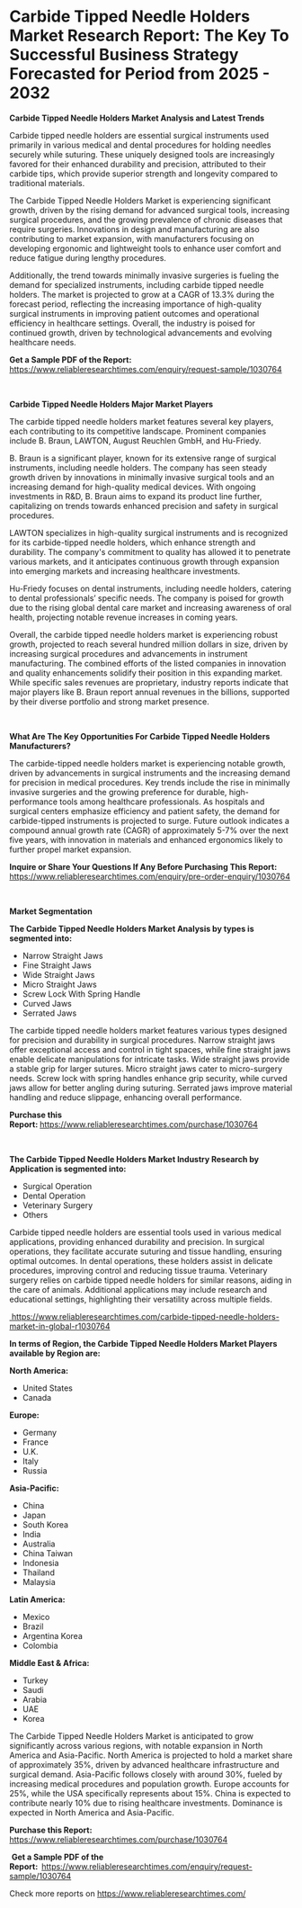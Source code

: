 <p><h1>Carbide Tipped Needle Holders Market Research Report: The Key To Successful Business Strategy Forecasted for Period from 2025 - 2032</h1></p><p><strong>Carbide Tipped Needle Holders Market Analysis and Latest Trends</strong></p>
<p><p>Carbide tipped needle holders are essential surgical instruments used primarily in various medical and dental procedures for holding needles securely while suturing. These uniquely designed tools are increasingly favored for their enhanced durability and precision, attributed to their carbide tips, which provide superior strength and longevity compared to traditional materials. </p><p>The Carbide Tipped Needle Holders Market is experiencing significant growth, driven by the rising demand for advanced surgical tools, increasing surgical procedures, and the growing prevalence of chronic diseases that require surgeries. Innovations in design and manufacturing are also contributing to market expansion, with manufacturers focusing on developing ergonomic and lightweight tools to enhance user comfort and reduce fatigue during lengthy procedures. </p><p>Additionally, the trend towards minimally invasive surgeries is fueling the demand for specialized instruments, including carbide tipped needle holders. The market is projected to grow at a CAGR of 13.3% during the forecast period, reflecting the increasing importance of high-quality surgical instruments in improving patient outcomes and operational efficiency in healthcare settings. Overall, the industry is poised for continued growth, driven by technological advancements and evolving healthcare needs.</p></p>
<p><strong>Get a Sample PDF of the Report:&nbsp;</strong> <a href="https://www.reliableresearchtimes.com/enquiry/request-sample/1030764?utm_campaign=2638&utm_medium=2&utm_source=Github&utm_content=ia&utm_term=21032025&utm_id=carbide-tipped-needle-holders">https://www.reliableresearchtimes.com/enquiry/request-sample/1030764</a></p>
<p>&nbsp;</p>
<p><strong>Carbide Tipped Needle Holders Major Market Players</strong></p>
<p><p>The carbide tipped needle holders market features several key players, each contributing to its competitive landscape. Prominent companies include B. Braun, LAWTON, August Reuchlen GmbH, and Hu-Friedy. </p><p>B. Braun is a significant player, known for its extensive range of surgical instruments, including needle holders. The company has seen steady growth driven by innovations in minimally invasive surgical tools and an increasing demand for high-quality medical devices. With ongoing investments in R&D, B. Braun aims to expand its product line further, capitalizing on trends towards enhanced precision and safety in surgical procedures.</p><p>LAWTON specializes in high-quality surgical instruments and is recognized for its carbide-tipped needle holders, which enhance strength and durability. The company's commitment to quality has allowed it to penetrate various markets, and it anticipates continuous growth through expansion into emerging markets and increasing healthcare investments.</p><p>Hu-Friedy focuses on dental instruments, including needle holders, catering to dental professionals’ specific needs. The company is poised for growth due to the rising global dental care market and increasing awareness of oral health, projecting notable revenue increases in coming years.</p><p>Overall, the carbide tipped needle holders market is experiencing robust growth, projected to reach several hundred million dollars in size, driven by increasing surgical procedures and advancements in instrument manufacturing. The combined efforts of the listed companies in innovation and quality enhancements solidify their position in this expanding market. While specific sales revenues are proprietary, industry reports indicate that major players like B. Braun report annual revenues in the billions, supported by their diverse portfolio and strong market presence.</p></p>
<p>&nbsp;</p>
<p><strong>What Are The Key Opportunities For Carbide Tipped Needle Holders Manufacturers?</strong></p>
<p><p>The carbide-tipped needle holders market is experiencing notable growth, driven by advancements in surgical instruments and the increasing demand for precision in medical procedures. Key trends include the rise in minimally invasive surgeries and the growing preference for durable, high-performance tools among healthcare professionals. As hospitals and surgical centers emphasize efficiency and patient safety, the demand for carbide-tipped instruments is projected to surge. Future outlook indicates a compound annual growth rate (CAGR) of approximately 5-7% over the next five years, with innovation in materials and enhanced ergonomics likely to further propel market expansion.</p></p>
<p><strong>Inquire or Share Your Questions If Any Before Purchasing This Report:</strong> <a href="https://www.reliableresearchtimes.com/enquiry/pre-order-enquiry/1030764?utm_campaign=2638&utm_medium=2&utm_source=Github&utm_content=ia&utm_term=21032025&utm_id=carbide-tipped-needle-holders">https://www.reliableresearchtimes.com/enquiry/pre-order-enquiry/1030764</a></p>
<p>&nbsp;</p>
<p><strong>Market Segmentation</strong></p>
<p><strong>The Carbide Tipped Needle Holders Market Analysis by types is segmented into:</strong></p>
<p><ul><li>Narrow Straight Jaws</li><li>Fine Straight Jaws</li><li>Wide Straight Jaws</li><li>Micro Straight Jaws</li><li>Screw Lock With Spring Handle</li><li>Curved Jaws</li><li>Serrated Jaws</li></ul></p>
<p><p>The carbide tipped needle holders market features various types designed for precision and durability in surgical procedures. Narrow straight jaws offer exceptional access and control in tight spaces, while fine straight jaws enable delicate manipulations for intricate tasks. Wide straight jaws provide a stable grip for larger sutures. Micro straight jaws cater to micro-surgery needs. Screw lock with spring handles enhance grip security, while curved jaws allow for better angling during suturing. Serrated jaws improve material handling and reduce slippage, enhancing overall performance.</p></p>
<p><strong>Purchase this Report:&nbsp;</strong><a href="https://www.reliableresearchtimes.com/purchase/1030764?utm_campaign=2638&utm_medium=2&utm_source=Github&utm_content=ia&utm_term=21032025&utm_id=carbide-tipped-needle-holders">https://www.reliableresearchtimes.com/purchase/1030764</a></p>
<p>&nbsp;</p>
<p><strong>The Carbide Tipped Needle Holders Market Industry Research by Application is segmented into:</strong></p>
<p><ul><li>Surgical Operation</li><li>Dental Operation</li><li>Veterinary Surgery</li><li>Others</li></ul></p>
<p><p>Carbide tipped needle holders are essential tools used in various medical applications, providing enhanced durability and precision. In surgical operations, they facilitate accurate suturing and tissue handling, ensuring optimal outcomes. In dental operations, these holders assist in delicate procedures, improving control and reducing tissue trauma. Veterinary surgery relies on carbide tipped needle holders for similar reasons, aiding in the care of animals. Additional applications may include research and educational settings, highlighting their versatility across multiple fields.</p></p>
<p><a href="https://www.reliableresearchtimes.com/carbide-tipped-needle-holders-market-in-global-r1030764?utm_campaign=2638&utm_medium=2&utm_source=Github&utm_content=ia&utm_term=21032025&utm_id=carbide-tipped-needle-holders">&nbsp;https://www.reliableresearchtimes.com/carbide-tipped-needle-holders-market-in-global-r1030764</a></p>
<p><strong>In terms of Region, the Carbide Tipped Needle Holders Market Players available by Region are:</strong></p>
<p>
    <p> <strong> North America: </strong>
        <ul>
            <li>United States</li>
            <li>Canada</li>
        </ul>
        </p> 
    <p> <strong> Europe: </strong>
        <ul>
            <li>Germany</li>
            <li>France</li>
            <li>U.K.</li>
            <li>Italy</li>
            <li>Russia</li>
        </ul>
        </p> 
    <p> <strong> Asia-Pacific: </strong>
        <ul>
            <li>China</li>
            <li>Japan</li>
            <li>South Korea</li>
            <li>India</li>
            <li>Australia</li>
            <li>China Taiwan</li>
            <li>Indonesia</li>
            <li>Thailand</li>
            <li>Malaysia</li>
        </ul>
        </p> 
    <p> <strong> Latin America: </strong>
        <ul>
            <li>Mexico</li>
            <li>Brazil</li>
            <li>Argentina Korea</li>
            <li>Colombia</li>
        </ul>
        </p> 
    <p> <strong> Middle East & Africa: </strong>
        <ul>
            <li>Turkey</li>
            <li>Saudi</li>
            <li>Arabia</li>
            <li>UAE</li>
            <li>Korea</li>
        </ul>
    </p>
    </p>
<p><p>The Carbide Tipped Needle Holders Market is anticipated to grow significantly across various regions, with notable expansion in North America and Asia-Pacific. North America is projected to hold a market share of approximately 35%, driven by advanced healthcare infrastructure and surgical demand. Asia-Pacific follows closely with around 30%, fueled by increasing medical procedures and population growth. Europe accounts for 25%, while the USA specifically represents about 15%. China is expected to contribute nearly 10% due to rising healthcare investments. Dominance is expected in North America and Asia-Pacific.</p></p>
<p><strong>Purchase this Report: </strong><a href="https://www.reliableresearchtimes.com/purchase/1030764?utm_campaign=2638&utm_medium=2&utm_source=Github&utm_content=ia&utm_term=21032025&utm_id=carbide-tipped-needle-holders">https://www.reliableresearchtimes.com/purchase/1030764</a></p>
<p>&nbsp;<strong>Get a Sample PDF of the Report:&nbsp;&nbsp;</strong><a href="https://www.reliableresearchtimes.com/enquiry/request-sample/1030764?utm_campaign=2638&utm_medium=2&utm_source=Github&utm_content=ia&utm_term=21032025&utm_id=carbide-tipped-needle-holders">https://www.reliableresearchtimes.com/enquiry/request-sample/1030764</a></p>
<p><strong></strong></p>
<p>Check more reports on <a href="https://www.reliableresearchtimes.com/?utm_campaign=2638&utm_medium=2&utm_source=Github&utm_content=ia&utm_term=21032025&utm_id=carbide-tipped-needle-holders">https://www.reliableresearchtimes.com/</a></p>